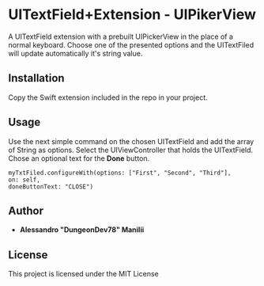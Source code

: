 # UITextField+Extension - UIPikerView

A UITextField extension with a prebuilt UIPickerView in the place of a normal keyboard. Choose one of the presented options and the UITextFiled will update automatically it's string value.

## Installation

Copy the Swift extension included in the repo in your project.


## Usage

Use the next simple command on the chosen UITextField and add the array of String as options. Select the UIViewController that holds the UITextField. Chose an optional text for the **Done** button.

```
myTxtFiled.configureWith(options: ["First", "Second", "Third"], 
on: self, 
doneButtonText: "CLOSE")
```

## Author

* **Alessandro "DungeonDev78" Manilii**

## License

This project is licensed under the MIT License
